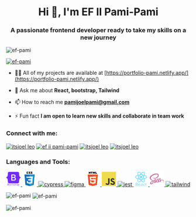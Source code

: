 
<h1 align="center">Hi 👋, I'm EF II Pami-Pami</h1>
<h3 align="center">A passionate frontend developer ready to take my skills on a new journey</h3>

<p align="left"> <img src="https://komarev.com/ghpvc/?username=ef-pami&label=Profile%20views&color=0e75b6&style=flat" alt="ef-pami" /> </p>

<p align="left"> <a href="https://github.com/ryo-ma/github-profile-trophy"><img src="https://github-profile-trophy.vercel.app/?username=ef-pami" alt="ef-pami" /></a> </p>

- 👨‍💻 All of my projects are available at [https://portfolio-pami.netlify.app/](https://portfolio-pami.netlify.app/)

- 💬 Ask me about **React, bootstrap, Tailwind**

- 📫 How to reach me **pamijoelpami@gmail.com**

- ⚡ Fun fact **I am open to learn new skills and collaborate in team work**

<h3 align="left">Connect with me:</h3>
<p align="left">
<a href="https://twitter.com/itsjoel leo" target="blank"><img align="center" src="https://raw.githubusercontent.com/rahuldkjain/github-profile-readme-generator/master/src/images/icons/Social/twitter.svg" alt="itsjoel leo" height="30" width="40" /></a>
<a href="https://linkedin.com/in/ef ii pami-pami" target="blank"><img align="center" src="https://raw.githubusercontent.com/rahuldkjain/github-profile-readme-generator/master/src/images/icons/Social/linked-in-alt.svg" alt="ef ii pami-pami" height="30" width="40" /></a>
<a href="https://fb.com/itsjoel leo" target="blank"><img align="center" src="https://raw.githubusercontent.com/rahuldkjain/github-profile-readme-generator/master/src/images/icons/Social/facebook.svg" alt="itsjoel leo" height="30" width="40" /></a>
<a href="https://instagram.com/itsjoel leo" target="blank"><img align="center" src="https://raw.githubusercontent.com/rahuldkjain/github-profile-readme-generator/master/src/images/icons/Social/instagram.svg" alt="itsjoel leo" height="30" width="40" /></a>
</p>

<h3 align="left">Languages and Tools:</h3>
<p align="left"> <a href="https://getbootstrap.com" target="_blank" rel="noreferrer"> <img src="https://raw.githubusercontent.com/devicons/devicon/master/icons/bootstrap/bootstrap-plain-wordmark.svg" alt="bootstrap" width="40" height="40"/> </a> <a href="https://www.w3schools.com/css/" target="_blank" rel="noreferrer"> <img src="https://raw.githubusercontent.com/devicons/devicon/master/icons/css3/css3-original-wordmark.svg" alt="css3" width="40" height="40"/> </a> <a href="https://www.cypress.io" target="_blank" rel="noreferrer"> <img src="https://raw.githubusercontent.com/simple-icons/simple-icons/6e46ec1fc23b60c8fd0d2f2ff46db82e16dbd75f/icons/cypress.svg" alt="cypress" width="40" height="40"/> </a> <a href="https://www.figma.com/" target="_blank" rel="noreferrer"> <img src="https://www.vectorlogo.zone/logos/figma/figma-icon.svg" alt="figma" width="40" height="40"/> </a> <a href="https://www.w3.org/html/" target="_blank" rel="noreferrer"> <img src="https://raw.githubusercontent.com/devicons/devicon/master/icons/html5/html5-original-wordmark.svg" alt="html5" width="40" height="40"/> </a> <a href="https://developer.mozilla.org/en-US/docs/Web/JavaScript" target="_blank" rel="noreferrer"> <img src="https://raw.githubusercontent.com/devicons/devicon/master/icons/javascript/javascript-original.svg" alt="javascript" width="40" height="40"/> </a> <a href="https://jestjs.io" target="_blank" rel="noreferrer"> <img src="https://www.vectorlogo.zone/logos/jestjsio/jestjsio-icon.svg" alt="jest" width="40" height="40"/> </a> <a href="https://reactjs.org/" target="_blank" rel="noreferrer"> <img src="https://raw.githubusercontent.com/devicons/devicon/master/icons/react/react-original-wordmark.svg" alt="react" width="40" height="40"/> </a> <a href="https://sass-lang.com" target="_blank" rel="noreferrer"> <img src="https://raw.githubusercontent.com/devicons/devicon/master/icons/sass/sass-original.svg" alt="sass" width="40" height="40"/> </a> <a href="https://tailwindcss.com/" target="_blank" rel="noreferrer"> <img src="https://www.vectorlogo.zone/logos/tailwindcss/tailwindcss-icon.svg" alt="tailwind" width="40" height="40"/> </a> </p>

<p><img align="left" src="https://github-readme-stats.vercel.app/api/top-langs?username=ef-pami&show_icons=true&locale=en&layout=compact" alt="ef-pami" /></p>

<p>&nbsp;<img align="center" src="https://github-readme-stats.vercel.app/api?username=ef-pami&show_icons=true&locale=en" alt="ef-pami" /></p>

<p><img align="center" src="https://github-readme-streak-stats.herokuapp.com/?user=ef-pami&" alt="ef-pami" /></p>

